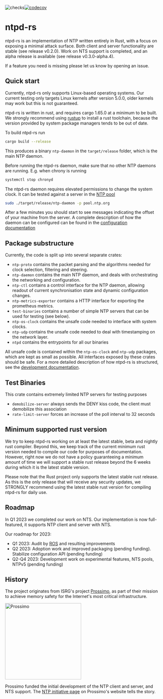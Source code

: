 ![checks](https://github.com/memorysafety/ntpd-rs/actions/workflows/build.yaml/badge.svg)[![codecov](https://codecov.io/gh/memorysafety/ntpd-rs/branch/main/graph/badge.svg?token=WES1JIYUJH)](https://codecov.io/gh/memorysafety/ntpd-rs)

# ntpd-rs

ntpd-rs is an implementation of NTP written entirely in Rust, with a focus on exposing a minimal attack surface. Both client and server functionality are stable (see release v0.2.0). Work on NTS support is completed, and an alpha release is available (see release v0.3.0-alpha.4).

If a feature you need is missing please let us know by opening an issue.

## Quick start

Currently, ntpd-rs only supports Linux-based operating systems. Our current testing only targets Linux kernels after version 5.0.0, older kernels may work but this is not guaranteed.

ntpd-rs is written in rust, and requires cargo 1.65.0 at a minimum to be built. We strongly recommend using [rustup](https://rustup.rs) to install a rust toolchain, because the version provided by system package managers tends to be out of date.

To build ntpd-rs run
```sh
cargo build --release
```
This produces a binary `ntp-daemon` in the `target/release` folder, which is the main NTP daemon.

Before running the ntpd-rs daemon, make sure that no other NTP daemons are running. E.g. when chrony is running
```sh
systemctl stop chronyd
```

The ntpd-rs daemon requires elevated permissions to change the system clock. It can be tested against a server in the [NTP pool](https://ntppool.org)
```sh
sudo ./target/release/ntp-daemon -p pool.ntp.org
```
After a few minutes you should start to see messages indicating the offset of your machine from the server. A complete description of how the daemon can be configured can be found in the [configuration documentation](CONFIGURATION.md)

## Package substructure

Currently, the code is split up into several separate crates:
 - `ntp-proto` contains the packet parsing and the algorithms needed for clock selection, filtering and steering.
 - `ntp-daemon` contains the main NTP daemon, and deals with orchestrating the networking and configuration.
 - `ntp-ctl` contains a control interface for the NTP daemon, allowing readout of current synchronisation state and dynamic configuration changes.
 - `ntp-metrics-exporter` contains a HTTP interface for exporting the prometheus metrics.
 - `test-binaries` contains a number of simple NTP servers that can be used for testing (see below).
 - `ntp-os-clock` contains the unsafe code needed to interface with system clocks.
 - `ntp-udp` contains the unsafe code needed to deal with timestamping on the network layer.
 - `ntpd` contains the entrypoints for all our binaries

All unsafe code is contained within the `ntp-os-clock` and `ntp-udp` packages, which are kept as small as possible. All interfaces exposed by these crates should be safe. For a more detailed description of how ntpd-rs is structured, see the [development documentation](DEVELOPMENT.md).

## Test Binaries

This crate contains extremely limited NTP servers for testing purposes

* `demobilize-server` always sends the DENY kiss code, the client must demobilize this association
* `rate-limit-server` forces an increase of the poll interval to 32 seconds

## Minimum supported rust version

We try to keep ntpd-rs working on at least the latest stable, beta and nightly rust compiler. Beyond this, we keep track of the current minimum rust version needed to compile our code for purposes of documentation. However, right now we do not have a policy guaranteeing a minimum amount of time we will support a stable rust release beyond the 6 weeks during which it is the latest stable version.

Please note that the Rust project only supports the latest stable rust release. As this is the only release that will receive any security updates, we STRONGLY recommend using the latest stable rust version for compiling ntpd-rs for daily use.

## Roadmap

In Q1 2023 we completed our work on NTS. Our implementation is now full-featured, it supports NTP client and server with NTS.

Our roadmap for 2023:

- Q1 2023: Audit by [ROS](https://www.radicallyopensecurity.com/) and resulting improvements
- Q2 2023: Adoption work and improved packaging (pending funding). Stabilize configuration API (pending funding)
- Q2-Q4 2023: Development work on experimental features, NTS pools, NTPv5 (pending funding)

## History

The project originates from ISRG's project [Prossimo](https://www.memorysafety.org), as part of their mission to achieve memory safety for the Internet's most critical infrastructure.

<img alt="Prossimo" src="https://www.memorysafety.org/images/Prossimo%20Brand%20Assets/Prossimo%20Horizontal%20Full%20Color.svg" width="250px"/>

Prossimo funded the initial development of the NTP client and server, and NTS support. The [NTP initiative page](https://www.memorysafety.org/initiative/ntp) on Prossimo's website tells the story.



